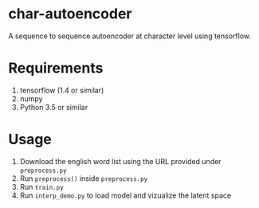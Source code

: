 # char-autoencoder

A sequence to sequence autoencoder at character level using tensorflow.

# Requirements

1. tensorflow (1.4 or similar)
2. numpy
3. Python 3.5 or similar

# Usage

1. Download the english word list using the URL provided under `preprocess.py`
2. Run `preprocess()` inside `preprocess.py`
3. Run `train.py`
4. Run `interp_demo.py` to load model and vizualize the latent space